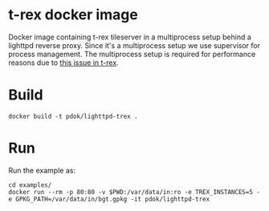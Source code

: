 # t-rex docker image

Docker image containing t-rex tileserver in a multiprocess setup behind a lighttpd reverse proxy. 
Since it's a multiprocess setup we use supervisor for process management. The multiprocess setup
is required for performance reasons due to [this issue in t-rex](https://github.com/t-rex-tileserver/t-rex/issues/286#issuecomment-1598818987).

# Build

```
docker build -t pdok/lighttpd-trex .
```

# Run 

Run the example as:

```
cd examples/
docker run --rm -p 80:80 -v $PWD:/var/data/in:ro -e TREX_INSTANCES=5 -e GPKG_PATH=/var/data/in/bgt.gpkg -it pdok/lighttpd-trex
```
